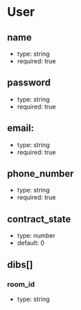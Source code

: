 # User
## name
- type: string
- required: true

## password
- type: string
- required: true

## email:
- type: string
- required: true

## phone_number
- type: string
- required: true

## contract_state
- type: number
- default: 0

## dibs[]
### room_id
- type: string
